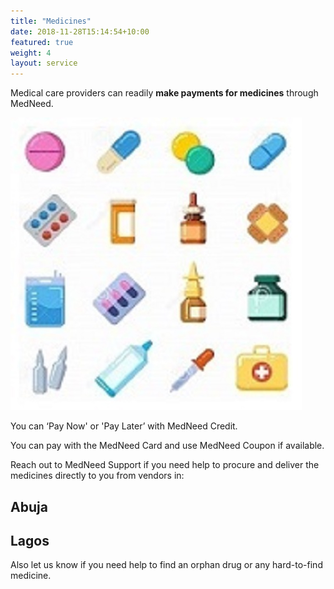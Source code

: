```yaml
---
title: "Medicines"
date: 2018-11-28T15:14:54+10:00
featured: true
weight: 4
layout: service
---
```


Medical care providers can readily **make payments for medicines** through MedNeed. 

![Pharm drugs](/images/illustrations/pharm-drugs.jpg)

You can ‘Pay Now' or 'Pay Later’ with MedNeed Credit. 

You can pay with the MedNeed Card and use MedNeed Coupon if available.

Reach out to MedNeed Support if you need help to procure and deliver the medicines directly to you from vendors in:
## Abuja
## Lagos
Also let us know if you need help to find an orphan drug or any hard-to-find medicine.



